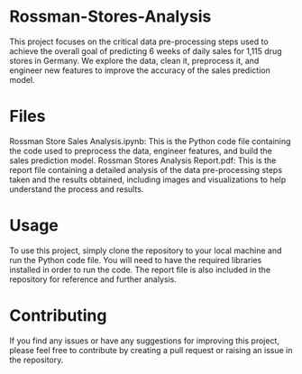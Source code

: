 # Rossman-Stores-Analysis
This project focuses on the critical data pre-processing steps used to achieve the overall goal of predicting 6 weeks of daily sales for 1,115 drug stores in Germany. We explore the data, clean it, preprocess it, and engineer new features to improve the accuracy of the sales prediction model.

# Files
Rossman Store Sales Analysis.ipynb: This is the Python code file containing the code used to preprocess the data, engineer features, and build the sales prediction model.
Rossman Stores Analysis Report.pdf: This is the report file containing a detailed analysis of the data pre-processing steps taken and the results obtained, including images and visualizations to help understand the process and results.

# Usage
To use this project, simply clone the repository to your local machine and run the Python code file. You will need to have the required libraries installed in order to run the code.
The report file is also included in the repository for reference and further analysis.

# Contributing
If you find any issues or have any suggestions for improving this project, please feel free to contribute by creating a pull request or raising an issue in the repository.
